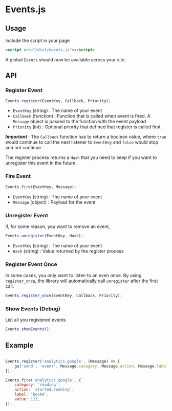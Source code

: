 # Events.js

## Usage

Include the script in your page

```html
<script src="/dist/events.js"></script>
```

A global `Events` should now be available across your site. 

## API

### Register Event

```javascript
Events.register(EventKey, Callback, Priority);
```

- `EventKey` (string) : The name of your event
- `Callback` (function) : Function that is called when event is fired. A `Message` object is passed to the function with the event payload
- `Priority` (int) : Optional priority that defined that register is called first

***Important*** : The `Callback` function has to return a boolean value, where `true` would continue to call the next listener to `EventKey` and `false` would stop and not continue. 

The register process returns a `Hash` that you need to keep if you want to unregister this event in the future.

### Fire Event

```javascript
Events.fire(EventKey, Message);
```

- `EventKey` (string) : The name of your event
- `Message` (object) : Payload for the event

### Unregister Event

If, for some reason, you want to remove an event,

```javascript
Events.unregister(EventKey, Hash);
```

- `EventKey` (string) : The name of your event
- `Hash` (string) : Value returned by the register process

### Register Event Once

In some cases, you only want to listen to an even once. By using `register_once`, the library will automatically call `unregister` after the first call.

```javascript
Events.register_once(EventKey, Callback, Priority);
```

### Show Events (Debug)

List all you registered events

```javascript
Events.showEvents();
```

## Example


```javascript

Events.register('analytics.google', (Message) => {
    ga('send', 'event', Message.category, Message.action, Message.label, Message.value);
});

Events.fire('analytics.google', {
    category: 'reading',
    action: 'started.reading',
    label: 'bookA',
    value: 123,
});

```





 